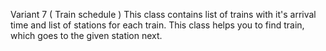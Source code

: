 Variant 7 ( Train schedule )
This class contains list of trains with it's arrival time and list of stations for each train.
This class helps you to find train, which goes to the given station next.
